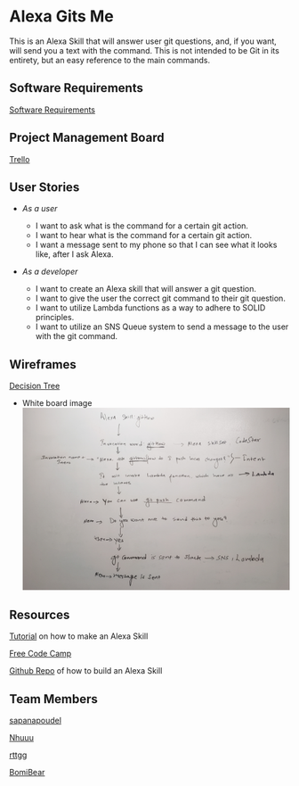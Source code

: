 # Alexa Gits Me

This is an Alexa Skill that will answer user git questions, and, if you want, will send you a text with the command.
This is not intended to be Git in its entirety, but an easy reference to the main commands.

## Software Requirements

[Software Requirements](requirements.md)

## Project Management Board

[Trello](https://trello.com/b/KSdLCHPI/githow)

## User Stories

- _As a user_

  - I want to ask what is the command for a certain git action.
  - I want to hear what is the command for a certain git action.
  - I want a message sent to my phone so that I can see what it looks like, after I ask Alexa.

- _As a developer_
  - I want to create an Alexa skill that will answer a git question.
  - I want to give the user the correct git command to their git question.
  - I want to utilize Lambda functions as a way to adhere to SOLID principles.
  - I want to utilize an SNS Queue system to send a message to the user with the git command.

## Wireframes
  
[Decision Tree](https://app.moqups.com/uluAsPw28y/view/page/aa9df7b72)
* White board image
![White board image](assets/decision_tree.jpg)

## Resources

[Tutorial](https://developer.amazon.com/blogs/alexa/post/a9ef18b2-ef68-44d4-86eb-dbdb293853bb/alexa-skill-recipe-making-http-requests-to-get-data-from-an-external-api) on how to make an Alexa Skill

[Free Code Camp](https://www.youtube.com/watch?v=QkbXjknPoXc)

[Github Repo](https://github.com/alexa/skill-sample-nodejs-fact) of how to build an Alexa Skill

## Team Members

[sapanapoudel](https://github.com/sapanapoudel)

[Nhuuu](https://github.com/Nhuuu)

[rttgg](https://github.com/rttgg)

[BomiBear](https://github.com/bomibear)
